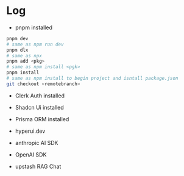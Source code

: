 # Log

- pnpm installed

```bash
pnpm dev
# same as npm run dev
pnpm dlx
# same as npx
pnpm add <pkg>
# same as npm install <pgk>
pnpm install
# same as npm install to begin project and isntall package.json
git checkout <remotebranch>
```

- Clerk Auth installed

- Shadcn Ui installed

- Prisma ORM installed

- hyperui.dev
- anthropic AI SDK
- OpenAI SDK
- upstash RAG Chat
